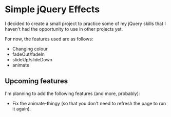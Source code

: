 # Simple jQuery Effects

I decided to create a small project to practice some of my jQuery skills that I haven't had the opportunity to use 
in other projects yet. 

For now, the features used are as follows:

 * Changing colour
 * fadeOut/fadeIn
 * slideUp/slideDown
 * animate
 
 
## Upcoming features

I'm planning to add the following features (and more, probably):

 * Fix the animate-thingy (so that you don't need to refresh the page to run it again).